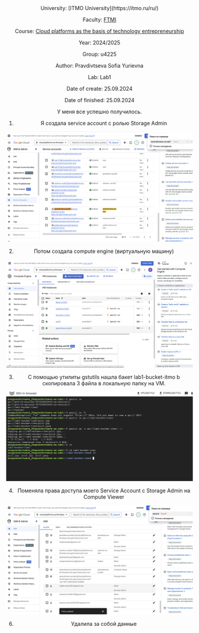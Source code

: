 <div align="center">
University: [ITMO University](https://itmo.ru/ru/)

Faculty: [FTMI](https://ftmi.itmo.ru/)

Course: [Cloud platforms as the basis of technology entrepreneurship](https://itmo-ict-faculty.github.io/cloud-platforms-as-the-basis-of-technology-entrepreneurship/) 

Year: 2024/2025

Group: u4225

Author: Pravdivtseva Sofia Yurievna

Lab: Lab1

Date of create: 25.09.2024

Date of finished: 25.09.2024


У меня все успешно получилось.
1) Я создала service account c ролью Storage Admin

![2./2.jpg](/lab1/2.png)  

2) Потом создала compute engine (виртуальную машину)

![3./3.jpg](/lab1/3.png) 

3) С помощью утилиты gstutils нашла бакет lab1-bucket-itmo b cкопировала 3 файла в локальную папку на VM.

![1./1.jpg](/lab1/1.png)   

4) Поменяла права доступа моего Service Account с Storage Admin на Compute Viewer

![4./4.jpg](/lab1/4.png)      

  
6) Удалила за собой данные 



